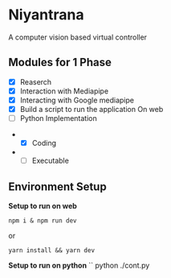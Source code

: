 # Niyantrana

A computer vision based virtual controller

## Modules for 1 Phase
- [x] Reaserch
- [x] Interaction with Mediapipe
- [x] Interacting with Google mediapipe
- [x] Build a script to run the application On web
- [ ] Python Implementation
- - [x] Coding
- - [ ] Executable

## Environment Setup
**Setup to run on web**

```
npm i & npm run dev
```
or
```
yarn install && yarn dev
```
**Setup to run on python**
``
python ./cont.py
```